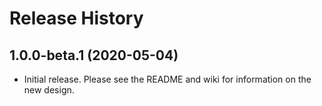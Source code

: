 # Release History

## 1.0.0-beta.1 (2020-05-04)

- Initial release. Please see the README and wiki for information on the new design.
